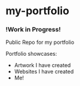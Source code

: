 # my-portfolio
### !Work in Progress!
Public Repo for my portfolio

Portfolio showcases:
- Artwork I have created
- Websites I have created
- Me!
